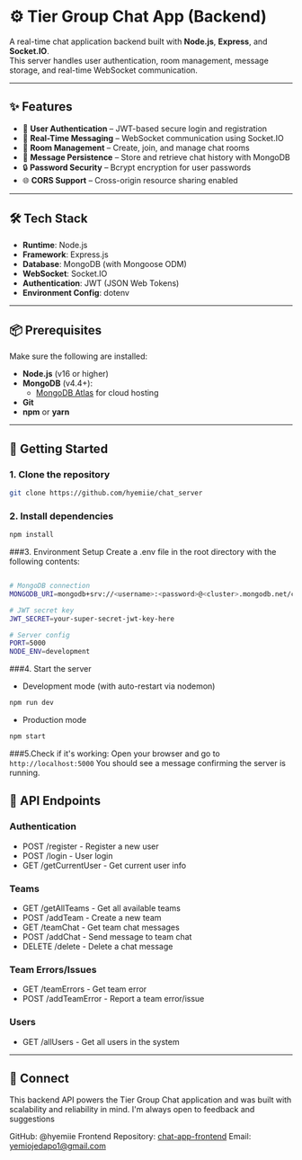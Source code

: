 # ⚙️ Tier Group Chat App (Backend)

A real-time chat application backend built with **Node.js**, **Express**, and **Socket.IO**.  
This server handles user authentication, room management, message storage, and real-time WebSocket communication.

---

## ✨ Features

- 🔐 **User Authentication** – JWT-based secure login and registration  
- 💬 **Real-Time Messaging** – WebSocket communication using Socket.IO  
- 🧩 **Room Management** – Create, join, and manage chat rooms  
- 📜 **Message Persistence** – Store and retrieve chat history with MongoDB  
- 🔒 **Password Security** – Bcrypt encryption for user passwords  
- 🌐 **CORS Support** – Cross-origin resource sharing enabled  

---

## 🛠️ Tech Stack

- **Runtime**: Node.js  
- **Framework**: Express.js  
- **Database**: MongoDB (with Mongoose ODM)  
- **WebSocket**: Socket.IO  
- **Authentication**: JWT (JSON Web Tokens)  
- **Environment Config**: dotenv  

---

## 📦 Prerequisites

Make sure the following are installed:

- **Node.js** (v16 or higher)  
- **MongoDB** (v4.4+):  
  - [MongoDB Atlas](https://www.mongodb.com/cloud/atlas) for cloud hosting  
- **Git**  
- **npm** or **yarn**

---

## 🚀 Getting Started

### 1. Clone the repository

```bash
git clone https://github.com/hyemiie/chat_server
```
### 2. Install dependencies

```bash
npm install
```


###3. Environment Setup
Create a .env file in the root directory with the following contents:
```bash

# MongoDB connection
MONGODB_URI=mongodb+srv://<username>:<password>@<cluster>.mongodb.net/chat-app

# JWT secret key
JWT_SECRET=your-super-secret-jwt-key-here

# Server config
PORT=5000
NODE_ENV=development

```

###4. Start the server
- Development mode (with auto-restart via nodemon)
```bash
npm run dev
```

- Production mode
```bash
npm start
```

###5.Check if it's working:
Open your browser and go to `http://localhost:5000`
You should see a message confirming the server is running.



## 🔌 API Endpoints

### Authentication
- POST /register - Register a new user
- POST /login - User login
- GET /getCurrentUser - Get current user info

### Teams
- GET /getAllTeams - Get all available teams
- POST /addTeam - Create a new team
- GET /teamChat - Get team chat messages
- POST /addChat - Send message to team chat
- DELETE /delete - Delete a chat message

### Team Errors/Issues
- GET /teamErrors - Get team error
- POST /addTeamError - Report a team error/issue

### Users
- GET /allUsers - Get all users in the system

---


## 🤝 Connect
This backend API powers the Tier Group Chat application and was built with scalability and reliability in mind. I'm always open to feedback and suggestions

GitHub: @hyemiie
Frontend Repository: [chat-app-frontend](https://github.com/hyemiie/chatApplication)
Email: yemiojedapo1@gmail.com
